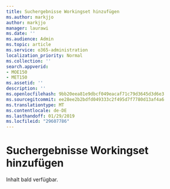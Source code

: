 ```yaml
---
title: Suchergebnisse Workingset hinzufügen
ms.author: markjjo
author: markjjo
manager: laurawi
ms.date: ''
ms.audience: Admin
ms.topic: article
ms.service: o365-administration
localization_priority: Normal
ms.collection: ''
search.appverid:
- MOE150
- MET150
ms.assetid: ''
description: ''
ms.openlocfilehash: 9bb20eea81e9dbcf049eacaf71c79d3645d3d6e3
ms.sourcegitcommit: ee28ee2b2bdfd049333c2f495d7f7780d13af4a6
ms.translationtype: MT
ms.contentlocale: de-DE
ms.lasthandoff: 01/29/2019
ms.locfileid: "29607786"
---
```

# <a name="add-search-results-to-a-working-set"></a>Suchergebnisse Workingset hinzufügen

Inhalt bald verfügbar.